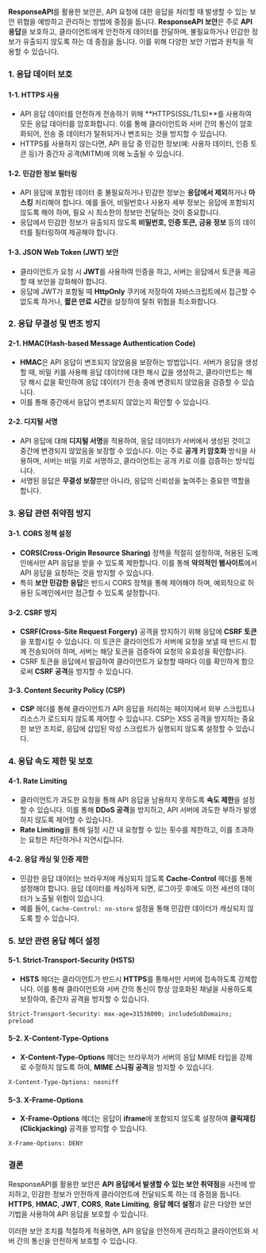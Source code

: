 **ResponseAPI**를 활용한 보안은, API 요청에 대한 응답을 처리할 때 발생할 수 있는 보안 위협을 예방하고 관리하는 방법에 중점을 둡니다. **ResponseAPI 보안**은 주로 **API 응답**을 보호하고, 클라이언트에게 안전하게 데이터를 전달하며, 불필요하거나 민감한 정보가 유출되지 않도록 하는 데 중점을 둡니다. 이를 위해 다양한 보안 기법과 원칙을 적용할 수 있습니다.

### 1. **응답 데이터 보호**

#### 1-1. **HTTPS 사용**
   - API 응답 데이터를 안전하게 전송하기 위해 **HTTPS(SSL/TLS)**를 사용하여 모든 응답 데이터를 암호화합니다. 이를 통해 클라이언트와 서버 간의 통신이 암호화되어, 전송 중 데이터가 탈취되거나 변조되는 것을 방지할 수 있습니다.
   - HTTPS를 사용하지 않는다면, API 응답 중 민감한 정보(예: 사용자 데이터, 인증 토큰 등)가 중간자 공격(MITM)에 의해 노출될 수 있습니다.

#### 1-2. **민감한 정보 필터링**
   - API 응답에 포함된 데이터 중 불필요하거나 민감한 정보는 **응답에서 제외**하거나 **마스킹** 처리해야 합니다. 예를 들어, 비밀번호나 사용자 세부 정보는 응답에 포함되지 않도록 해야 하며, 필요 시 최소한의 정보만 전달하는 것이 중요합니다.
   - 응답에서 민감한 정보가 유출되지 않도록 **비밀번호, 인증 토큰, 금융 정보** 등의 데이터를 필터링하여 제공해야 합니다.

#### 1-3. **JSON Web Token (JWT) 보안**
   - 클라이언트가 요청 시 **JWT**를 사용하여 인증을 하고, 서버는 응답에서 토큰을 제공할 때 보안을 강화해야 합니다.
   - 응답에 JWT가 포함될 때 **HttpOnly** 쿠키에 저장하여 자바스크립트에서 접근할 수 없도록 하거나, **짧은 만료 시간**을 설정하여 탈취 위험을 최소화합니다.

### 2. **응답 무결성 및 변조 방지**

#### 2-1. **HMAC(Hash-based Message Authentication Code)**
   - **HMAC**은 API 응답이 변조되지 않았음을 보장하는 방법입니다. 서버가 응답을 생성할 때, 비밀 키를 사용해 응답 데이터에 대한 해시 값을 생성하고, 클라이언트는 해당 해시 값을 확인하여 응답 데이터가 전송 중에 변경되지 않았음을 검증할 수 있습니다.
   - 이를 통해 중간에서 응답이 변조되지 않았는지 확인할 수 있습니다.

#### 2-2. **디지털 서명**
   - API 응답에 대해 **디지털 서명**을 적용하여, 응답 데이터가 서버에서 생성된 것이고 중간에 변경되지 않았음을 보장할 수 있습니다. 이는 주로 **공개 키 암호화** 방식을 사용하며, 서버는 비밀 키로 서명하고, 클라이언트는 공개 키로 이를 검증하는 방식입니다.
   - 서명된 응답은 **무결성 보장**뿐만 아니라, 응답의 신뢰성을 높여주는 중요한 역할을 합니다.

### 3. **응답 관련 취약점 방지**

#### 3-1. **CORS 정책 설정**
   - **CORS(Cross-Origin Resource Sharing)** 정책을 적절히 설정하여, 허용된 도메인에서만 API 응답을 받을 수 있도록 제한합니다. 이를 통해 **악의적인 웹사이트**에서 API 응답을 요청하는 것을 방지할 수 있습니다.
   - 특히 **보안 민감한 응답**은 반드시 CORS 정책을 통해 제어해야 하며, 예외적으로 허용된 도메인에서만 접근할 수 있도록 설정합니다.

#### 3-2. **CSRF 방지**
   - **CSRF(Cross-Site Request Forgery)** 공격을 방지하기 위해 응답에 **CSRF 토큰**을 포함시킬 수 있습니다. 이 토큰은 클라이언트가 서버에 요청을 보낼 때 반드시 함께 전송되어야 하며, 서버는 해당 토큰을 검증하여 요청의 유효성을 확인합니다.
   - CSRF 토큰을 응답에서 발급하여 클라이언트가 요청할 때마다 이를 확인하게 함으로써 **CSRF 공격**을 방지할 수 있습니다.

#### 3-3. **Content Security Policy (CSP)**
   - **CSP** 헤더를 통해 클라이언트가 API 응답을 처리하는 페이지에서 외부 스크립트나 리소스가 로드되지 않도록 제어할 수 있습니다. CSP는 XSS 공격을 방지하는 중요한 보안 조치로, 응답에 삽입된 악성 스크립트가 실행되지 않도록 설정할 수 있습니다.

### 4. **응답 속도 제한 및 보호**

#### 4-1. **Rate Limiting**
   - 클라이언트가 과도한 요청을 통해 API 응답을 남용하지 못하도록 **속도 제한**을 설정할 수 있습니다. 이를 통해 **DDoS 공격**을 방지하고, API 서버에 과도한 부하가 발생하지 않도록 제어할 수 있습니다.
   - **Rate Limiting**을 통해 일정 시간 내 요청할 수 있는 횟수를 제한하고, 이를 초과하는 요청은 차단하거나 지연시킵니다.

#### 4-2. **응답 캐싱 및 인증 제한**
   - 민감한 응답 데이터는 브라우저에 캐싱되지 않도록 **Cache-Control** 헤더를 통해 설정해야 합니다. 응답 데이터를 캐싱하게 되면, 로그아웃 후에도 이전 세션의 데이터가 노출될 위험이 있습니다.
   - 예를 들어, `Cache-Control: no-store` 설정을 통해 민감한 데이터가 캐싱되지 않도록 할 수 있습니다.

### 5. **보안 관련 응답 헤더 설정**

#### 5-1. **Strict-Transport-Security (HSTS)**
   - **HSTS** 헤더는 클라이언트가 반드시 **HTTPS**를 통해서만 서버에 접속하도록 강제합니다. 이를 통해 클라이언트와 서버 간의 통신이 항상 암호화된 채널을 사용하도록 보장하여, 중간자 공격을 방지할 수 있습니다.
   
   ```http
   Strict-Transport-Security: max-age=31536000; includeSubDomains; preload
   ```

#### 5-2. **X-Content-Type-Options**
   - **X-Content-Type-Options** 헤더는 브라우저가 서버의 응답 MIME 타입을 강제로 수정하지 않도록 하여, **MIME 스니핑 공격**을 방지할 수 있습니다.

   ```http
   X-Content-Type-Options: nosniff
   ```

#### 5-3. **X-Frame-Options**
   - **X-Frame-Options** 헤더는 응답이 **iframe**에 포함되지 않도록 설정하여 **클릭재킹(Clickjacking)** 공격을 방지할 수 있습니다.

   ```http
   X-Frame-Options: DENY
   ```

### 결론

ResponseAPI를 활용한 보안은 **API 응답에서 발생할 수 있는 보안 취약점**을 사전에 방지하고, 민감한 정보가 안전하게 클라이언트에 전달되도록 하는 데 중점을 둡니다. **HTTPS**, **HMAC**, **JWT**, **CORS**, **Rate Limiting**, **응답 헤더 설정**과 같은 다양한 보안 기법을 사용하여 API 응답을 보호할 수 있습니다.

이러한 보안 조치를 적절하게 적용하면, API 응답을 안전하게 관리하고 클라이언트와 서버 간의 통신을 안전하게 보호할 수 있습니다.